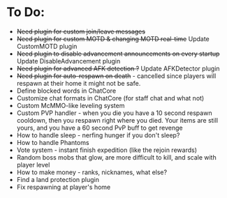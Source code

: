 # To Do:

- ~~Need plugin for custom join/leave messages~~
- ~~Need plugin for custom MOTD & changing MOTD real-time~~ Update CustomMOTD plugin
- ~~Need plugin to disable advancement announcements on every startup~~ Update DisableAdvancement plugin
- ~~Need plugin for advanced AFK detection ?~~ Update AFKDetector plugin
- ~~Need plugin for auto-respawn on death~~ - cancelled since players will respawn at their home it might not be safe.
- Define blocked words in ChatCore
- Customize chat formats in ChatCore (for staff chat and what not)
- Custom McMMO-like leveling system
- Custom PVP handler - when you die you have a 10 second respawn cooldown, then you respawn right where you died. Your items are still yours, and you have a 60 second PvP buff to get revenge
- How to handle sleep - nerfing hunger if you don't sleep?
- How to handle Phantoms
- Vote system - instant finish expedition (like the rejoin rewards)
- Random boss mobs that glow, are more difficult to kill, and scale with player level
- How to make money - ranks, nicknames, what else?
- Find a land protection plugin
- Fix respawning at player's home
